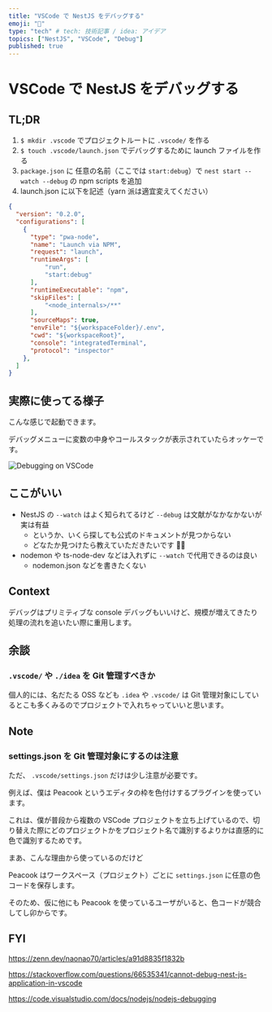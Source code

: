 ```yaml
---
title: "VSCode で NestJS をデバッグする"
emoji: "🐛"
type: "tech" # tech: 技術記事 / idea: アイデア
topics: ["NestJS", "VSCode", "Debug"]
published: true
---
```


# VSCode で NestJS をデバッグする

## TL;DR

1. `$ mkdir .vscode` でプロジェクトルートに `.vscode/` を作る
2. `$ touch .vscode/launch.json` でデバッグするために launch ファイルを作る
3. `package.json` に 任意の名前（ここでは `start:debug`）で `nest start --watch --debug` の npm scripts を追加
4. launch.json に以下を記述（yarn 派は適宜変えてください）

```json
{
  "version": "0.2.0",
  "configurations": [
    {
      "type": "pwa-node",
      "name": "Launch via NPM",
      "request": "launch",
      "runtimeArgs": [
          "run",
          "start:debug"
      ],
      "runtimeExecutable": "npm",
      "skipFiles": [
          "<node_internals>/**"
      ],
      "sourceMaps": true,
      "envFile": "${workspaceFolder}/.env",
      "cwd": "${workspaceRoot}",
      "console": "integratedTerminal",
      "protocol": "inspector"
    },
  ]
}
```

## 実際に使ってる様子

こんな感じで起動できます。

デバッグメニューに変数の中身やコールスタックが表示されていたらオッケーです。

![Debugging on VSCode](https://i.gyazo.com/2bc5a9011e4ee2b90d4436b9792564ad.png)



## ここがいい

- NestJS の `--watch` はよく知られてるけど `--debug` は文献がなかなかないが実は有益
    - というか、いくら探しても公式のドキュメントが見つからない
    - どなたか見つけたら教えていただきたいです 🙏🏻
- nodemon や ts-node-dev などは入れずに `--watch` で代用できるのは良い
    - nodemon.json などを書きたくない

## Context

デバッグはプリミティブな console デバッグもいいけど、規模が増えてきたり処理の流れを追いたい際に重用します。

## 余談

### `.vscode/` や `./idea` を Git 管理すべきか

個人的には、名だたる OSS なども `.idea` や `.vscode/` は Git 管理対象にしているとこも多くみるのでプロジェクトで入れちゃっていいと思います。


## Note
### settings.json を Git 管理対象にするのは注意

ただ、 `.vscode/settings.json` だけは少し注意が必要です。

例えば、僕は Peacook というエディタの枠を色付けするプラグインを使っています。

これは、僕が普段から複数の VSCode プロジェクトを立ち上げているので、切り替えた際にどのプロジェクトかをプロジェクト名で識別するよりかは直感的に色で識別するためです。

まあ、こんな理由から使っているのだけど

Peacook はワークスペース（プロジェクト）ごとに `settings.json` に任意の色コードを保存します。

そのため、仮に他にも Peacook を使っているユーザがいると、色コードが競合してし卯からです。

## FYI

https://zenn.dev/naonao70/articles/a91d8835f1832b

https://stackoverflow.com/questions/66535341/cannot-debug-nest-js-application-in-vscode

https://code.visualstudio.com/docs/nodejs/nodejs-debugging
